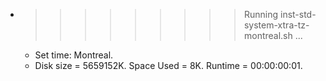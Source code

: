 * >>>>>>>>> Running inst-std-system-xtra-tz-montreal.sh ...
  * Set time: Montreal.
  * Disk size = 5659152K. Space Used = 8K. Runtime = 00:00:00:01.
